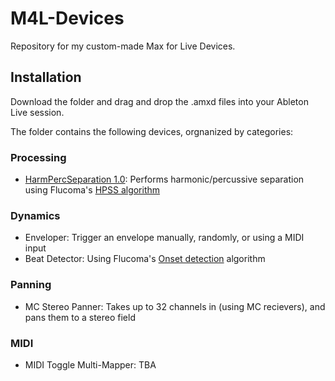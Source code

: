 # M4L-Devices
Repository for my custom-made Max for Live Devices.

## Installation

Download the folder and drag and drop the .amxd files into your Ableton Live session. 

The folder contains the following devices, orgnanized by categories:

### Processing

- [HarmPercSeparation 1.0](https://maxforlive.com/library/device/7920/harmpercseparation): Performs harmonic/percussive separation using Flucoma's [HPSS algorithm](https://learn.flucoma.org/reference/hpss/)

### Dynamics

- Enveloper: Trigger an envelope manually, randomly, or using a MIDI input
- Beat Detector: Using Flucoma's [Onset detection](https://learn.flucoma.org/reference/onsetslice/) algorithm

### Panning

- MC Stereo Panner: Takes up to 32 channels in (using MC recievers), and pans them to a stereo field

### MIDI

- MIDI Toggle Multi-Mapper: TBA
